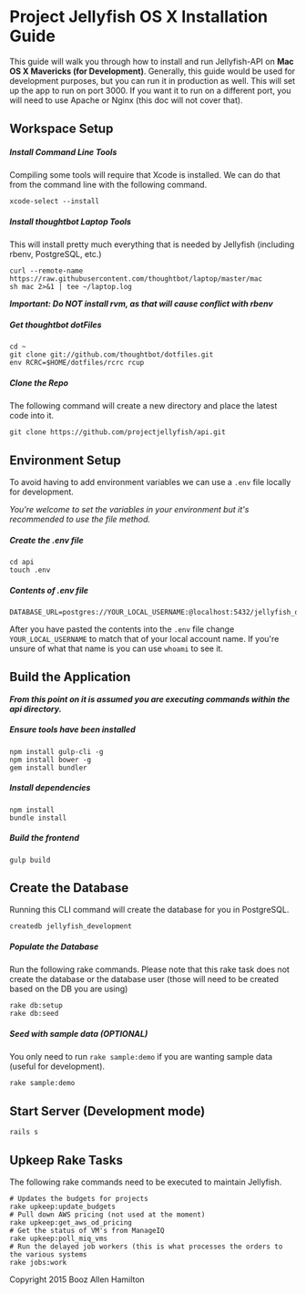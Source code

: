 # Project Jellyfish OS X Installation Guide

This guide will walk you through how to install and run Jellyfish-API on **Mac OS X Mavericks (for Development)**.  Generally, this guide would be used for development purposes, but you can run it in production as well.  This will set up the app to run on port 3000. If you want it to run on a different port, you will need to use Apache or Nginx (this doc will not cover that).

## Workspace Setup

##### Install Command Line Tools
Compiling some tools will require that Xcode is installed. We can do that from the command line with the following command.

```shell
xcode-select --install
```

##### Install thoughtbot Laptop Tools
This will install pretty much everything that is needed by Jellyfish (including rbenv, PostgreSQL, etc.)

```shell
curl --remote-name https://raw.githubusercontent.com/thoughtbot/laptop/master/mac
sh mac 2>&1 | tee ~/laptop.log
```

_**Important: Do NOT install rvm, as that will cause conflict with rbenv**_

##### Get thoughtbot dotFiles
```shell
cd ~
git clone git://github.com/thoughtbot/dotfiles.git
env RCRC=$HOME/dotfiles/rcrc rcup
```

##### Clone the Repo
The following command will create a new directory and place the latest code into it.

```shell
git clone https://github.com/projectjellyfish/api.git
```

## Environment Setup
To avoid having to add environment variables we can use a `.env` file locally for development.

_You're welcome to set the variables in your environment but it's recommended to use the file method._

##### Create the .env file
```shell
cd api
touch .env
```

##### Contents of .env file
```
DATABASE_URL=postgres://YOUR_LOCAL_USERNAME:@localhost:5432/jellyfish_development
```

After you have pasted the contents into the `.env` file change `YOUR_LOCAL_USERNAME` to match that of your local account name. If you're unsure of what that name is you can use `whoami` to see it.

## Build the Application

_**From this point on it is assumed you are executing commands within the api directory.**_

##### Ensure tools have been installed
```shell
npm install gulp-cli -g
npm install bower -g
gem install bundler
```

##### Install dependencies
```shell
npm install
bundle install
```

##### Build the frontend
```shell
gulp build
```

## Create the Database
Running this CLI command will create the database for you in PostgreSQL.

```
createdb jellyfish_development
```

##### Populate the Database
Run the following rake commands. Please note that this
rake task does not create the database or the database user (those will need
to be created based on the DB you are using)

```
rake db:setup
rake db:seed
```

##### Seed with sample data (OPTIONAL)
You only need to run `rake sample:demo` if you are wanting sample data (useful for development).  

```shell
rake sample:demo
```

## Start Server (Development mode)

```shell
rails s
```

## Upkeep Rake Tasks

The following rake commands need to be executed to maintain Jellyfish.

```shell
# Updates the budgets for projects
rake upkeep:update_budgets
# Pull down AWS pricing (not used at the moment)
rake upkeep:get_aws_od_pricing
# Get the status of VM's from ManageIQ
rake upkeep:poll_miq_vms
# Run the delayed job workers (this is what processes the orders to the various systems
rake jobs:work
```

Copyright 2015 Booz Allen Hamilton

